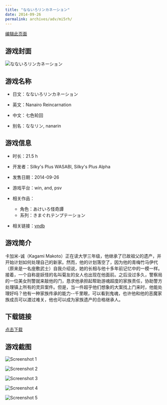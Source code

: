 ```yaml
---
title: "なないろリンカネーション"
date: 2014-09-26
permalink: archives/adv/mi5rh/
---
```

[编辑此页面](https://github.com/ACG-3/ADV3-source/blob/main/source/_posts/%E3%81%AA%E3%81%AA%E3%81%84%E3%82%8D%E3%83%AA%E3%83%B3%E3%82%AB%E3%83%8D%E3%83%BC%E3%82%B7%E3%83%A7%E3%83%B3.md)

## 游戏封面

![なないろリンカネーション](https://pan.timero.xyz/d/onedrive/img_lib_001/%E3%81%AA%E3%81%AA%E3%81%84%E3%82%8D%E3%83%AA%E3%83%B3%E3%82%AB%E3%83%8D%E3%83%BC%E3%82%B7%E3%83%A7%E3%83%B3_cover.avif)


## 游戏名称

- 日文：なないろリンカネーション
- 英文：Nanairo Reincarnation
- 中文：七色轮回

- 别名：ななリン, nanarin


## 游戏信息

- 时长：21.5 h
- 开发者：Silky's Plus WASABI, Silky's Plus Alpha
- 发售日期：2014-09-26
- 游戏平台：win, and, psv
- 相关作品：
   - 角色：あけいろ怪奇譚
   - 系列：きまぐれテンプテーション

- 相关链接：[vndb](https://vndb.org/v15473)


## 游戏简介

卡加米-诚（Kagami Makoto）正在读大学三年级，他继承了已故祖父的遗产，并开始计划如何处理自己的新家。然而，他的计划落空了，因为他的青梅竹马伊代（原来是一名座敷武士）自我介绍说，她的长相与他十多年前记忆中的一模一样。接着，一个自称是妖怪的名叫菊友的女人也出现在他面前。之后没过多久，警察局的一位美女刑警就来敲他的门，恳求他承担起帮助游魂超度的家族责任，协助警方处理镇上所有的灵异案件。但是，当一件超乎他们想象的大案找上门来时，他能处理好吗？他有一种家族传承的能力--千里眼，可以看到鬼魂，也许他和他的恶魔家族成员可以渡过难关，他也可以成为家族遗产的合格继承人。




## 下载链接

[点击下载](https://pan.timero.xyz/onedrive/adv_lib_001/%E3%81%AA%E3%81%AA%E3%81%84%E3%82%8D%E3%83%AA%E3%83%B3%E3%82%AB%E3%83%8D%E3%83%BC%E3%82%B7%E3%83%A7%E3%83%B3)


## 游戏截图


![Screenshot 1](https://pan.timero.xyz/d/onedrive/img_lib_001/%E3%81%AA%E3%81%AA%E3%81%84%E3%82%8D%E3%83%AA%E3%83%B3%E3%82%AB%E3%83%8D%E3%83%BC%E3%82%B7%E3%83%A7%E3%83%B3_Screenshot_1.avif)

![Screenshot 2](https://pan.timero.xyz/d/onedrive/img_lib_001/%E3%81%AA%E3%81%AA%E3%81%84%E3%82%8D%E3%83%AA%E3%83%B3%E3%82%AB%E3%83%8D%E3%83%BC%E3%82%B7%E3%83%A7%E3%83%B3_Screenshot_2.avif)

![Screenshot 3](https://pan.timero.xyz/d/onedrive/img_lib_001/%E3%81%AA%E3%81%AA%E3%81%84%E3%82%8D%E3%83%AA%E3%83%B3%E3%82%AB%E3%83%8D%E3%83%BC%E3%82%B7%E3%83%A7%E3%83%B3_Screenshot_3.avif)

![Screenshot 4](https://pan.timero.xyz/d/onedrive/img_lib_001/%E3%81%AA%E3%81%AA%E3%81%84%E3%82%8D%E3%83%AA%E3%83%B3%E3%82%AB%E3%83%8D%E3%83%BC%E3%82%B7%E3%83%A7%E3%83%B3_Screenshot_4.avif)

![Screenshot 5](https://pan.timero.xyz/d/onedrive/img_lib_001/%E3%81%AA%E3%81%AA%E3%81%84%E3%82%8D%E3%83%AA%E3%83%B3%E3%82%AB%E3%83%8D%E3%83%BC%E3%82%B7%E3%83%A7%E3%83%B3_Screenshot_5.avif)


